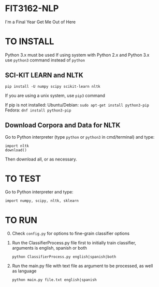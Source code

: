 # FIT3162-NLP
I'm a Final Year Get Me Out of Here

# TO INSTALL
Python 3.x must be used
If using system with Python 2.x and Python 3.x use `python3` command instead of `python`

## SCI-KIT LEARN and NLTK
```
pip install -U numpy scipy scikit-learn nltk
```

If you are using a unix system, use `pip3` command

If pip is not installed:
Ubuntu/Debian: `sudo apt-get install python3-pip`
Fedora: `dnf install python3-pip`

## Download Corpora and Data for NLTK
Go to Python interpreter (type `python` or `python3` in cmd/terminal) and type:

```
import nltk
download()
```

Then download all, or as necessary.

# TO TEST
Go to Python interpreter and type:

```
import numpy, scipy, nltk, sklearn
```

# TO RUN
0. Check `config.py` for options to fine-grain classifier options
   
1. Run the ClassifierProcess.py file first to initially train classifier, arguments is english, spanish or both

    ```
    python ClassifierProcess.py english|spanish|both
    ```

2. Run the main.py file with text file as argument to be processed, as well as language

    ```
    python main.py file.txt english|spanish
    ```
